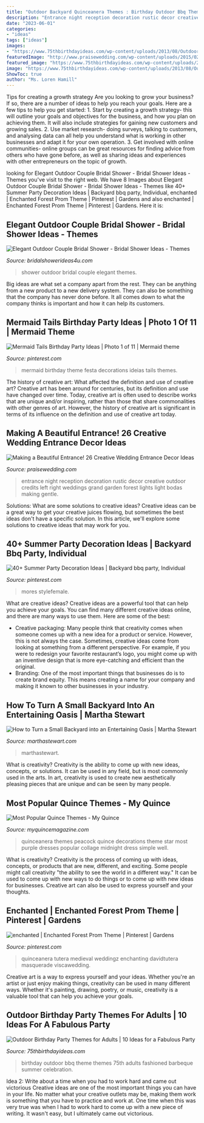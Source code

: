 ```yaml
---
title: "Outdoor Backyard Quinceanera Themes : Birthday Outdoor Bbq Theme Themes 75th Adults Fashioned Barbeque Summer Celebration"
description: "Entrance night reception decoration rustic decor creative outdoor credits left right weddings grand garden forest lights light bodas making gentle"
date: "2023-06-01"
categories:
- "ideas"
tags: ["ideas"]
images:
- "https://www.75thbirthdayideas.com/wp-content/uploads/2013/08/Outdoor-BBQ-Party-Theme.jpg"
featuredImage: "http://www.praisewedding.com/wp-content/uploads/2015/02/entrance03-nightreception.jpg"
featured_image: "https://www.75thbirthdayideas.com/wp-content/uploads/2013/08/Outdoor-BBQ-Party-Theme.jpg"
image: "https://www.75thbirthdayideas.com/wp-content/uploads/2013/08/Outdoor-BBQ-Party-Theme.jpg"
ShowToc: true
author: "Ms. Loren Hamill"
---
```



Tips for creating a growth strategy
Are you looking to grow your business? If so, there are a number of ideas to help you reach your goals. Here are a few tips to help you get started: 1. Start by creating a growth strategy- this will outline your goals and objectives for the business, and how you plan on achieving them. It will also include strategies for gaining new customers and growing sales. 2. Use market research- doing surveys, talking to customers, and analysing data can all help you understand what is working in other businesses and adapt it for your own operation. 3. Get involved with online communities- online groups can be great resources for finding advice from others who have gone before, as well as sharing ideas and experiences with other entrepreneurs on the topic of growth. 
	

		
looking for Elegant Outdoor Couple Bridal Shower - Bridal Shower Ideas - Themes you've visit to the right web. We have 8 Images about Elegant Outdoor Couple Bridal Shower - Bridal Shower Ideas - Themes like 40+ Summer Party Decoration Ideas | Backyard bbq party, Individual, enchanted | Enchanted Forest Prom Theme | Pinterest | Gardens and also enchanted | Enchanted Forest Prom Theme | Pinterest | Gardens. Here it is:
		
    
## Elegant Outdoor Couple Bridal Shower - Bridal Shower Ideas - Themes

<img loading=lazy src="https://www.bridalshowerideas4u.com/wp-content/uploads/2016/03/Elegant-Outdoor-Couple-Bridal-Shower-600x923.jpg" onerror="this.onerror=null;this.src='https://tse1.mm.bing.net/th?id=OIP.gorl-BM-JPNZEy9n654DpgHaLZ&amp;pid=15.1';" alt="Elegant Outdoor Couple Bridal Shower - Bridal Shower Ideas - Themes">

_Source: bridalshowerideas4u.com_

>shower outdoor bridal couple elegant themes. 

	

Big ideas are what set a company apart from the rest. They can be anything from a new product to a new delivery system. They can also be something that the company has never done before. It all comes down to what the company thinks is important and how it can help its customers.

    
## Mermaid Tails Birthday Party Ideas | Photo 1 Of 11 | Mermaid Theme

<img loading=lazy src="https://i.pinimg.com/736x/54/bf/e6/54bfe69ed8275d53c895f5346931d05c.jpg" onerror="this.onerror=null;this.src='https://tse1.mm.bing.net/th?id=OIP.J6N7AoY6KEmjpoeq1edhswHaKk&amp;pid=15.1';" alt="Mermaid Tails Birthday Party Ideas | Photo 1 of 11 | Mermaid theme">

_Source: pinterest.com_

>mermaid birthday theme festa decorations ideias tails themes. 

	

The history of creative art: What affected the definition and use of creative art?
Creative art has been around for centuries, but its definition and use have changed over time. Today, creative art is often used to describe works that are unique and/or inspiring, rather than those that share commonalities with other genres of art. However, the history of creative art is significant in terms of its influence on the definition and use of creative art today.

    
## Making A Beautiful Entrance! 26 Creative Wedding Entrance Decor Ideas

<img loading=lazy src="http://www.praisewedding.com/wp-content/uploads/2015/02/entrance03-nightreception.jpg" onerror="this.onerror=null;this.src='https://tse3.mm.bing.net/th?id=OIP.MawpLwAEnnF01fHfnHAKSgHaQG&amp;pid=15.1';" alt="Making a Beautiful Entrance! 26 Creative Wedding Entrance Decor Ideas">

_Source: praisewedding.com_

>entrance night reception decoration rustic decor creative outdoor credits left right weddings grand garden forest lights light bodas making gentle. 

	

Solutions: What are some solutions to creative ideas?
Creative ideas can be a great way to get your creative juices flowing, but sometimes the best ideas don't have a specific solution. In this article, we'll explore some solutions to creative ideas that may work for you.

    
## 40+ Summer Party Decoration Ideas | Backyard Bbq Party, Individual

<img loading=lazy src="https://i.pinimg.com/originals/9a/db/ed/9adbed007cdbe511f7109c8993b81f7d.jpg" onerror="this.onerror=null;this.src='https://tse1.mm.bing.net/th?id=OIP.DICwkUf1HjtDpvciaLgcRgHaLG&amp;pid=15.1';" alt="40+ Summer Party Decoration Ideas | Backyard bbq party, Individual">

_Source: pinterest.com_

>mores stylefemale. 

	

What are creative ideas?
Creative ideas are a powerful tool that can help you achieve your goals. You can find many different creative ideas online, and there are many ways to use them. Here are some of the best:  
- Creative packaging: Many people think that creativity comes when someone comes up with a new idea for a product or service. However, this is not always the case. Sometimes, creative ideas come from looking at something from a different perspective. For example, if you were to redesign your favorite restaurant’s logo, you might come up with an inventive design that is more eye-catching and efficient than the original. 
- Branding: One of the most important things that businesses do is to create brand equity. This means creating a name for your company and making it known to other businesses in your industry.

    
## How To Turn A Small Backyard Into An Entertaining Oasis | Martha Stewart

<img loading=lazy src="http://assets.marthastewart.com/styles/wmax-1500/d15/perrine---after/perrine---after_2.jpg?itok=xT4NUs7L" onerror="this.onerror=null;this.src='https://tse4.mm.bing.net/th?id=OIP.5H6bqxrT30kVxYEavoIrNQHaKh&amp;pid=15.1';" alt="How to Turn a Small Backyard into an Entertaining Oasis | Martha Stewart">

_Source: marthastewart.com_

>marthastewart. 

	

What is creativity?
Creativity is the ability to come up with new ideas, concepts, or solutions. It can be used in any field, but is most commonly used in the arts. In art, creativity is used to create new aesthetically pleasing pieces that are unique and can be seen by many people.

    
## Most Popular Quince Themes - My Quince

<img loading=lazy src="http://www.myquincemagazine.com/wp-content/uploads/2015/03/Peacock-Collage.jpg" onerror="this.onerror=null;this.src='https://tse4.mm.bing.net/th?id=OIP.chnagUpqTlV8mxiimUsooQHaDt&amp;pid=15.1';" alt="Most Popular Quince Themes - My Quince">

_Source: myquincemagazine.com_

>quinceanera themes peacock quince decorations theme star most purple dresses popular collage midnight dress simple well. 

	

What is creativity?
Creativity is the process of coming up with ideas, concepts, or products that are new, different, and exciting. Some people might call creativity "the ability to see the world in a different way." It can be used to come up with new ways to do things or to come up with new ideas for businesses. Creative art can also be used to express yourself and your thoughts.

    
## Enchanted | Enchanted Forest Prom Theme | Pinterest | Gardens

<img loading=lazy src="https://s-media-cache-ak0.pinimg.com/736x/0e/0d/e9/0e0de9964ae6651ce1370eeba201e0f7.jpg" onerror="this.onerror=null;this.src='https://tse2.mm.bing.net/th?id=OIP.n1PI75lCsFdttoXaL9BIwAHaE7&amp;pid=15.1';" alt="enchanted | Enchanted Forest Prom Theme | Pinterest | Gardens">

_Source: pinterest.com_

>quinceanera tutera medieval weddingz enchanting davidtutera masquerade viscawedding. 

	

Creative art is a way to express yourself and your ideas. Whether you're an artist or just enjoy making things, creativity can be used in many different ways. Whether it's painting, drawing, poetry, or music, creativity is a valuable tool that can help you achieve your goals.

    
## Outdoor Birthday Party Themes For Adults | 10 Ideas For A Fabulous Party

<img loading=lazy src="https://www.75thbirthdayideas.com/wp-content/uploads/2013/08/Outdoor-BBQ-Party-Theme.jpg" onerror="this.onerror=null;this.src='https://tse4.mm.bing.net/th?id=OIP.yMPzA_4YyexB4WwA4FtD9gHaD_&amp;pid=15.1';" alt="Outdoor Birthday Party Themes for Adults | 10 Ideas for a Fabulous Party">

_Source: 75thbirthdayideas.com_

>birthday outdoor bbq theme themes 75th adults fashioned barbeque summer celebration. 

	

Idea 2: Write about a time when you had to work hard and came out victorious
Creative ideas are one of the most important things you can have in your life. No matter what your creative outlets may be, making them work is something that you have to practice and work at. One time when this was very true was when I had to work hard to come up with a new piece of writing. It wasn't easy, but I ultimately came out victorious.

